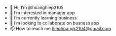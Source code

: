 - 👋 Hi, I’m @hoanghiep2105
- 👀 I’m interested in manager app
- 🌱 I’m currently learning business
- 💞️ I’m looking to collaborate on busness app
- 📫 How to reach me hiephoangk2104@gmail.com

<!---
hoanghiep2105/hoanghiep2105 is a ✨ special ✨ repository because its `README.md` (this file) appears on your GitHub profile.
You can click the Preview link to take a look at your changes.
--->
